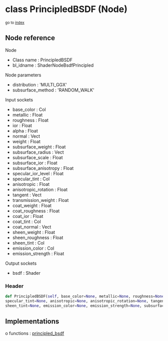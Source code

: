# class PrincipledBSDF (Node)

<sub>go to [index](/docs/index.md)</sub>

## Node reference

Node
 - Class name : PrincipledBSDF
 - bl_idname : ShaderNodeBsdfPrincipled

Node parameters
 - distribution : 'MULTI_GGX'
 - subsurface_method : 'RANDOM_WALK'

Input sockets
 - base_color : Col
 - metallic : Float
 - roughness : Float
 - ior : Float
 - alpha : Float
 - normal : Vect
 - weight : Float
 - subsurface_weight : Float
 - subsurface_radius : Vect
 - subsurface_scale : Float
 - subsurface_ior : Float
 - subsurface_anisotropy : Float
 - specular_ior_level : Float
 - specular_tint : Col
 - anisotropic : Float
 - anisotropic_rotation : Float
 - tangent : Vect
 - transmission_weight : Float
 - coat_weight : Float
 - coat_roughness : Float
 - coat_ior : Float
 - coat_tint : Col
 - coat_normal : Vect
 - sheen_weight : Float
 - sheen_roughness : Float
 - sheen_tint : Col
 - emission_color : Col
 - emission_strength : Float

Output sockets
 - bsdf : Shader

### Header

``` python
def PrincipledBSDF(self, base_color=None, metallic=None, roughness=None, ior=None, alpha=None, normal=None, subsurface_weight=None, subsurface_radius=None, subsurface_scale=None, subsurface_anisotropy=None, specular_ior_level=None,
specular_tint=None, anisotropic=None, anisotropic_rotation=None, tangent=None, transmission_weight=None, coat_weight=None, coat_roughness=None, coat_ior=None, coat_tint=None, coat_normal=None, sheen_weight=None, sheen_roughness=None,
sheen_tint=None, emission_color=None, emission_strength=None, subsurface_ior=None, distribution='MULTI_GGX', subsurface_method='RANDOM_WALK', node_label=None, node_color=None):
```

## Implementations

o functions : [principled_bsdf](/docs/Shader_classes/GLOBAL.md#principled_bsdf)

